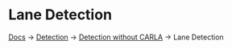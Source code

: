 # Lane Detection
[Docs][docs-url] -> [Detection][detection-path] -> [Detection without CARLA][detection-no-carla] -> Lane Detection



[docs-url]: ../../../README.md
[detection-path]: ../
[detection-no-carla]: Detection.md
